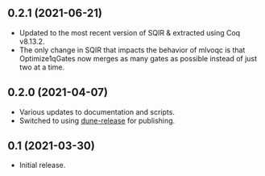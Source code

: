 ## 0.2.1 (2021-06-21)

- Updated to the most recent version of SQIR & extracted using Coq v8.13.2.
- The only change in SQIR that impacts the behavior of mlvoqc is that Optimize1qGates now merges as many gates as possible instead of just two at a time.

## 0.2.0 (2021-04-07)

- Various updates to documentation and scripts.
- Switched to using [dune-release](https://github.com/ocamllabs/dune-release) for publishing.

## 0.1 (2021-03-30)

- Initial release.